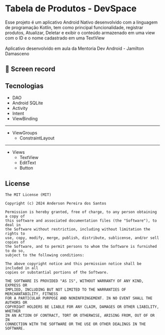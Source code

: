 # Tabela de Produtos - DevSpace

Esse projeto é um aplicativo Android Nativo desenvolvido com a linguagem de programação Kotlin, tem como principal funcionalidade, registrar produtos, Atualizar, Deletar e exibir o conteúdo armazenado em uma view com o ID e o nome cadastrado em uma TextView
<br><br>
Aplicativo desenvolvido em aula da Mentoria Dev Android - Jamilton Damasceno

## :camera_flash: Screen record






## Tecnologias
- DAO
- Android SQLite
- Activity
- Intent
- ViewBinding
-----------------------------
- ViewGroups
   - ConstraintLayout
-----------------------------     
- Views
  - TextView
  - EditText
  - Button


## License
```
The MIT License (MIT)

Copyright (c) 2024 Anderson Pereira dos Santos

Permission is hereby granted, free of charge, to any person obtaining a copy of
this software and associated documentation files (the "Software"), to deal in
the Software without restriction, including without limitation the rights to
use, copy, modify, merge, publish, distribute, sublicense, and/or sell copies of
the Software, and to permit persons to whom the Software is furnished to do so,
subject to the following conditions:

The above copyright notice and this permission notice shall be included in all
copies or substantial portions of the Software.

THE SOFTWARE IS PROVIDED "AS IS", WITHOUT WARRANTY OF ANY KIND, EXPRESS OR
IMPLIED, INCLUDING BUT NOT LIMITED TO THE WARRANTIES OF MERCHANTABILITY, FITNESS
FOR A PARTICULAR PURPOSE AND NONINFRINGEMENT. IN NO EVENT SHALL THE AUTHORS OR
COPYRIGHT HOLDERS BE LIABLE FOR ANY CLAIM, DAMAGES OR OTHER LIABILITY, WHETHER
IN AN ACTION OF CONTRACT, TORT OR OTHERWISE, ARISING FROM, OUT OF OR IN
CONNECTION WITH THE SOFTWARE OR THE USE OR OTHER DEALINGS IN THE SOFTWARE.
```
